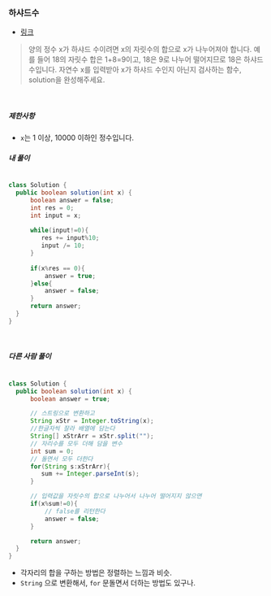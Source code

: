 
### 하샤드수
- [링크](https://programmers.co.kr/learn/courses/30/lessons/12947)



> 양의 정수 x가 하샤드 수이려면 x의 자릿수의 합으로 x가 나누어져야 합니다. 예를 들어 18의 자릿수 합은 1+8=9이고, 18은 9로 나누어 떨어지므로 18은 하샤드 수입니다. 자연수 x를 입력받아 x가 하샤드 수인지 아닌지 검사하는 함수, solution을 완성해주세요.

<br>

##### 제한사항
- ```x```는 1 이상, 10000 이하인 정수입니다.


##### 내 풀이

```java

class Solution {
  public boolean solution(int x) {
      boolean answer = false;
      int res = 0;
      int input = x;
      
      while(input!=0){
         res += input%10;
         input /= 10;
      }      
      
      if(x%res == 0){
          answer = true;
      }else{
          answer = false;
      }      
      return answer;
  }
}

```


<br>

##### 다른 사람 풀이

```` java

class Solution {
  public boolean solution(int x) {
      boolean answer = true;

      // 스트링으로 변환하고
      String xStr = Integer.toString(x);
      //한글자씩 잘라 배열에 담는다
      String[] xStrArr = xStr.split("");
      // 자리수를 모두 더해 담을 변수
      int sum = 0;
      // 돌면서 모두 더한다
      for(String s:xStrArr){
         sum += Integer.parseInt(s);
      }

      // 입력값을 자릿수의 합으로 나누어서 나누어 떨어지지 않으면
      if(x%sum!=0){
          // false를 리턴한다
          answer = false;
      }

      return answer;
  }
}

````

- 각자리의 합을 구하는 방법은 정렬하는 느낌과 비슷.
- ```String``` 으로 변환해서, ```for``` 문돌면서 더하는 방법도 있구나.
